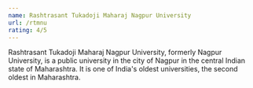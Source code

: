```yaml
---
name: Rashtrasant Tukadoji Maharaj Nagpur University
url: /rtmnu
rating: 4/5
---
```

Rashtrasant Tukadoji Maharaj Nagpur University, formerly Nagpur University, is a public university in the city of Nagpur in the central Indian state of Maharashtra. It is one of India's oldest universities, the second oldest in Maharashtra.
